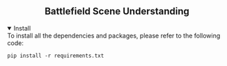 ## <div align="center"> Battlefield Scene Understanding </div>
<details open>
<summary>Install</summary>
To install all the dependencies and packages, please refer to the following code:
    
```
pip install -r requirements.txt
```
</details>